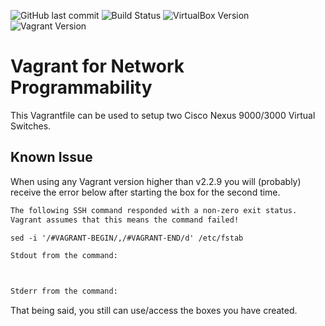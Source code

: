 ![GitHub last commit](https://img.shields.io/github/last-commit/jepema/vagrant)
![Build Status](https://img.shields.io/badge/build-passing-brightgreen)
![VirtualBox Version](https://img.shields.io/badge/VirtualBox-v6.1.18-blue)
![Vagrant Version](https://img.shields.io/badge/Vagrant-v2.2.9-blue)

# Vagrant for Network Programmability

This Vagrantfile can be used to setup two Cisco Nexus 9000/3000 Virtual Switches.

## Known Issue

When using any Vagrant version higher than v2.2.9 you will (probably) receive the error below after starting the box for the second time.

```diff
The following SSH command responded with a non-zero exit status.
Vagrant assumes that this means the command failed!

sed -i '/#VAGRANT-BEGIN/,/#VAGRANT-END/d' /etc/fstab

Stdout from the command:



Stderr from the command:
```

That being said, you still can use/access the boxes you have created.